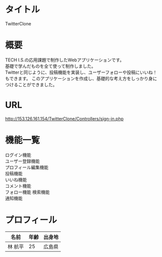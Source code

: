 # タイトル  
TwitterClone  

# 概要  
TECH I.S.の応用課題で制作したWebアプリケーションです。  
基礎で学んだものを全て使って制作しました。  
Twitterと同じように、投稿機能を実装し、ユーザーフォローや投稿にいいね！もできます。 このアプリケーションを作成し、基礎的な考え方をしっかり身につけることができました。  

# URL  
http://153.126.161.154/TwitterClone/Controllers/sign-in.php

# 機能一覧 
ログイン機能  
ユーザー登録機能  
プロフィール編集機能  
投稿機能  
いいね機能  
コメント機能  
フォロー機能
検索機能  
通知機能  

# プロフィール  
名前 | 年齢 | 出身地
-|-|-
林 航平 | 25 | 広島県